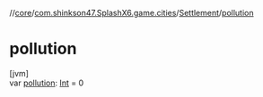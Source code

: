 //[core](../../../index.md)/[com.shinkson47.SplashX6.game.cities](../index.md)/[Settlement](index.md)/[pollution](pollution.md)

# pollution

[jvm]\
var [pollution](pollution.md): [Int](https://kotlinlang.org/api/latest/jvm/stdlib/kotlin/-int/index.html) = 0
